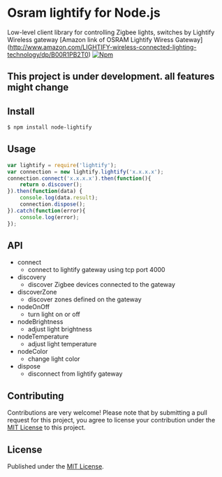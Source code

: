 # Osram lightify for Node.js

Low-level client library for controlling Zigbee lights, switches by Lightify Wireless gateway
[Amazon link of OSRAM Lightify Wiress Gateway] (http://www.amazon.com/LIGHTIFY-wireless-connected-lighting-technology/dp/B00R1PB2T0)
[![Npm](https://img.shields.io/npm/v/node-lightify.svg)](http://npmjs.com/package/node-lightify)

## This project is under development. all features might change


## Install

```bash
$ npm install node-lightify
```

## Usage

```javascript
var lightify = require('lightify');
var connection = new lightify.lightify('x.x.x.x');
connection.connect('x.x.x.x').then(function(){
    return o.discover();
}).then(function(data) {
    console.log(data.result);
	connection.dispose();
}).catch(function(error){
	console.log(error);
});
```

## API
* connect
  + connect to lightify gateway using tcp port 4000
* discovery
  + discover Zigbee devices connected to the gateway
* discoverZone
  + discover zones defined on the gateway
* nodeOnOff
  + turn light on or off
* nodeBrightness
  + adjust light brightness
* nodeTemperature
  + adjust light temperature
* nodeColor
  + change light color
* dispose
  + disconnect from lightify gateway


## Contributing

Contributions are very welcome! Please note that by submitting a pull request for this project, you agree to license your contribution under the [MIT License](https://github.com/rainlake/node-lightify/blob/master/LICENSE) to this project.

## License

Published under the [MIT License](https://github.com/rainlake/node-lightify/blob/master/LICENSE).